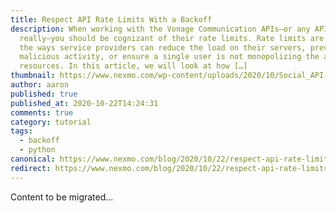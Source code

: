 ```yaml
---
title: Respect API Rate Limits With a Backoff
description: When working with the Vonage Communication APIs—or any API
  really—you should be cognizant of their rate limits. Rate limits are one of
  the ways service providers can reduce the load on their servers, prevent
  malicious activity, or ensure a single user is not monopolizing the available
  resources. In this article, we will look at how […]
thumbnail: https://www.nexmo.com/wp-content/uploads/2020/10/Social_API-Rate-Limits_Backoff_1200x627.png
author: aaron
published: true
published_at: 2020-10-22T14:24:31
comments: true
category: tutorial
tags:
  - backoff
  - python
canonical: https://www.nexmo.com/blog/2020/10/22/respect-api-rate-limits-with-a-backoff-dr
redirect: https://www.nexmo.com/blog/2020/10/22/respect-api-rate-limits-with-a-backoff-dr
---
```

Content to be migrated...
